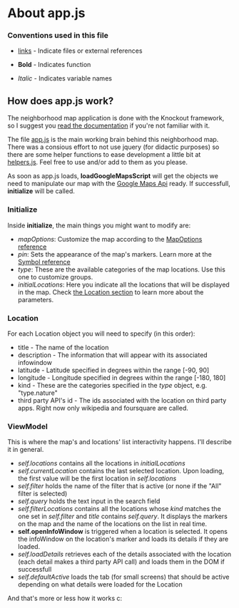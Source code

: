 # About app.js

### Conventions used in this file
* [links]() - Indicate files or external references

* **Bold** - Indicates function

* _Italic_ - Indicates variable names

## How does app.js work?
The neighborhood map application is done with the Knockout framework, so I suggest you [read the documentation](knockoutjs.com/documentation/introduction.html) if you're not familiar with it.

The file [app.js](app.js) is the main working brain behind this neighborhood map. There was a consious effort to not use jquery (for didactic purposes) so there are some helper functions to ease development a little bit at [helpers.js](helpers.js). Feel free to use and/or add to them as you please.

As soon as app.js loads, **loadGoogleMapsScript** will get the objects we need to manipulate our map with the [Google Maps Api](https://developers.google.com/maps/documentation/javascript/tutorial) ready. If successfull, **initialize** will be called.

### Initialize
Inside **initialize**, the main things you might want to modify are:
* _mapOptions_: Customize the map according to the [MapOptions reference](https://developers.google.com/maps/documentation/javascript/reference#MapOptions)
* _pin_: Sets the appearance of the map's markers. Learn more at the [Symbol reference](https://developers.google.com/maps/documentation/javascript/reference#Symbol)
* _type_: These are the available categories of the map locations. Use this one to customize groups.
* _initialLocations_: Here you indicate all the locations that will be displayed in the map. Check [the Location section](#location) to learn more about the parameters.

### Location
For each Location object you will need to specify (in this order):
* title - The name of the location
* description - The information that will appear with its associated infowindow
* latitude - Latitude specified in degrees within the range [-90, 90]
* longitude - Longitude specified in degrees within the range [-180, 180]
* kind - These are the categories specified in the _type_ object, e.g. "type.nature"
* third party API's id - The ids associated with the location on third party apps. Right now only wikipedia and foursquare are called.

### ViewModel
This is where the map's and locations' list interactivity happens. I'll describe it in general.
* _self.locations_ contains all the locations in _initialLocations_
* _self.currentLocation_ contains the last selected location. Upon loading, the first value will be the first location in _self.locations_
* _self.filter_ holds the name of the filter that is active (or none if the "All" filter is selected)
* _self.query_ holds the text input in the search field
* _self.filterLocations_ contains all the locations whose _kind_ matches the one set in _self.filter_ and _title_ contains _self.query_. It displays the markers on the map and the name of the locations on the list in real time.
* **self.openInfoWindow** is triggered when a location is selected. It opens the infoWindow on the location's marker and loads its details if they are loaded.
* _self.loadDetails_ retrieves each of the details associated with the location (each detail makes a third party API call) and loads them in the DOM if successfull
* _self.defaultActive_ loads the tab (for small screens) that should be active depending on what details were loaded for the Location

And that's more or less how it works c:
